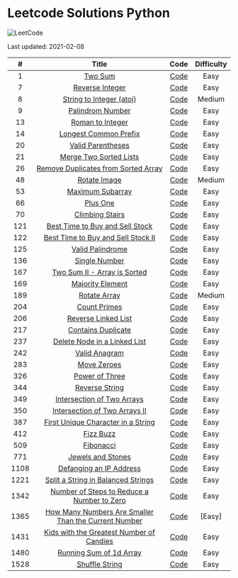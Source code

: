 # Leetcode Solutions Python

![LeetCode](https://img.shields.io/badge/solved-38-green.svg)

Last updated:  2021-02-08

| # | Title | Code | Difficulty |
|:---:|:---:|:---:|:---:|
|1|[Two Sum](https://leetcode.com/problems/two-sum)|[Code](https://github.com/lb930/Leetcode/tree/main/0001%20-%20Two%20Sum)|Easy|
|7|[Reverse Integer](https://leetcode.com/problems/reverse-integer)|[Code](https://github.com/lb930/Leetcode/tree/main/0007%20-%20Reverse%20Integer)|Easy|
|8|[String to Integer (atoi)](https://leetcode.com/problems/string-to-integer-atoi)|[Code](https://github.com/lb930/Leetcode/tree/main/0008%20-%20String%20to%20integer%20(atoi))|Medium|
|9|[Palindrom Number](https://leetcode.com/problems/palindrome-number/)|[Code](https://github.com/lb930/Leetcode/tree/main/0009%20-%20Palindrome%20Number)|Easy|
|13|[Roman to Integer](https://leetcode.com/problems/roman-to-integer)|[Code](https://github.com/lb930/Leetcode/tree/main/0013%20-%20Roman%20to%20Integer)|Easy|
|14|[Longest Common Prefix](https://leetcode.com/problems/longest-common-prefix)|[Code](https://github.com/lb930/Leetcode/tree/main/0014%20-%20Longest%20common%20prefix)|Easy|
|20|[Valid Parentheses](https://leetcode.com/problems/valid-parentheses/)|[Code](https://github.com/lb930/Leetcode/tree/main/0020%20-%20Valid%20Parentheses)|Easy|
|21|[Merge Two Sorted Lists](https://leetcode.com/problems/merge-two-sorted-lists/)|[Code](https://github.com/lb930/Leetcode/tree/main/0021%20-%20Merge%20Two%20Sorted%20Lists)|Easy|
|26|[Remove Duplicates from Sorted Array](https://leetcode.com/problems/remove-duplicates-from-sorted-array)|[Code](https://github.com/lb930/Leetcode/tree/main/0026%20-%20Remove%20Duplicates%20from%20Sorted%20Array)|Easy|
|48|[Rotate Image](https://leetcode.com/problems/rotate-image)|[Code](https://github.com/lb930/Leetcode/tree/main/0048%20-%20Rotate%20Image)|Medium|
|53|[Maximum Subarray](https://leetcode.com/problems/maximum-subarray)|[Code](https://github.com/lb930/Leetcode/tree/main/0053%20-%20Maximum%20Subarray)|Easy|
|66|[Plus One](https://leetcode.com/problems/plus-one)|[Code](https://github.com/lb930/Leetcode/tree/main/0066%20-%20Plus%20One)|Easy|
|70|[Climbing Stairs](https://leetcode.com/problems/climbing-stairs/)|[Code](https://github.com/lb930/Leetcode/tree/main/0070%20-%20Climb%20Stairs)|Easy|
|121|[Best Time to Buy and Sell Stock](https://leetcode.com/problems/best-time-to-buy-and-sell-stock)|[Code](https://github.com/lb930/Leetcode/tree/main/0121%20-%20Best%20time%20to%20buy%20and%20sell%20stock)|Easy|
|122|[Best Time to Buy and Sell Stock II](https://leetcode.com/problems/best-time-to-buy-and-sell-stock-ii)|[Code](https://github.com/lb930/Leetcode/tree/main/0122%20-%20Best%20Time%20to%20Buy%20and%20Sell%20Stock%20II)|Easy|
|125|[Valid Palindrome](https://leetcode.com/problems/valid-palindrome)|[Code](https://github.com/lb930/Leetcode/tree/main/0125%20-%20Valid%20Palindrome)|Easy|
|136|[Single Number](https://leetcode.com/problems/single-number)|[Code](https://github.com/lb930/Leetcode/tree/main/0136%20-%20Single%20Number)|Easy|
|167|[Two Sum II - Array is Sorted](https://leetcode.com/problems/two-sum-ii-input-array-is-sorted)|[Code](https://github.com/lb930/Leetcode/tree/main/0167%20-%20Two%20Sum%20II%20-%20Input%20array%20is%20sorted)|Easy|
|169|[Majority Element](https://leetcode.com/problems/majority-element/)|[Code](https://github.com/lb930/Leetcode/tree/main/0169%20-%20Majority%20Element)|Easy|
|189|[Rotate Array](https://leetcode.com/problems/rotate-array)|[Code](https://github.com/lb930/Leetcode/tree/main/0189%20-%20Rotate%20Array)|Medium|
|204|[Count Primes](https://leetcode.com/problems/count-primes)|[Code](https://github.com/lb930/Leetcode/tree/main/0204%20-%20Count%20Primes)|Easy|
|206|[Reverse Linked List](https://leetcode.com/problems/reverse-linked-list)|[Code](https://github.com/lb930/Leetcode/tree/main/0206%20-%20Reverse%20Linked%20List)|Easy|
|217|[Contains Duplicate](https://leetcode.com/problems/contains-duplicate)|[Code](https://github.com/lb930/Leetcode/tree/main/0217%20-%20Contains%20Duplicate)|Easy|
|237|[Delete Node in a Linked List](https://leetcode.com/problems/delete-node-in-a-linked-list)|[Code](https://github.com/lb930/Leetcode/tree/main/0237%20-%20Delete%20a%20Node%20in%20a%20Linked%20List)|Easy|
|242|[Valid Anagram](https://leetcode.com/problems/valid-anagram)|[Code](https://github.com/lb930/Leetcode/tree/main/0242%20-%20Valid%20Anagram)|Easy|
|283|[Move Zeroes](https://leetcode.com/problems/move-zeroes)|[Code](https://github.com/lb930/Leetcode/tree/main/0283%20-%20Move%20Zeroes)|Easy|
|326|[Power of Three](https://leetcode.com/problems/power-of-three)|[Code](https://github.com/lb930/Leetcode/tree/main/0326%20-%20Power%20of%20Three)|Easy|
|344|[Reverse String](https://leetcode.com/problems/reverse-string)|[Code](https://github.com/lb930/Leetcode/tree/main/0344%20-%20Reverse%20String)|Easy|
|349|[Intersection of Two Arrays](https://leetcode.com/problems/intersection-of-two-arrays)|[Code](https://github.com/lb930/Leetcode/tree/main/0349%20-%20Intersection%20of%20Two%20Arrays)|Easy|
|350|[Intersection of Two Arrays II](https://leetcode.com/problems/intersection-of-two-arrays-ii)|[Code](https://github.com/lb930/Leetcode/tree/main/0350%20-%20Intersection%20of%20Tow%20Arrays%20II)|Easy|
|387|[First Unique Character in a String](https://leetcode.com/problems/first-unique-character-in-a-string)|[Code](https://github.com/lb930/Leetcode/tree/main/0387%20-%20First%20Unique%20Character%20in%20a%20String)|Easy|
|412|[Fizz Buzz](https://leetcode.com/problems/fizz-buzz)|[Code](https://github.com/lb930/Leetcode/tree/main/0412%20-%20Fizz%20Buzz)|Easy|
|509|[Fibonacci](https://leetcode.com/problems/fibonacci-number/)|[Code](https://github.com/lb930/Leetcode/tree/main/0509%20-%20Fibonacci%20Number)|Easy|
|771|[Jewels and Stones](https://leetcode.com/problems/jewels-and-stones/)|[Code](https://github.com/lb930/Leetcode/tree/main/0771%20-%20Jewels%20and%20Stones)|Easy|
|1108|[Defanging an IP Address](https://leetcode.com/problems/defanging-an-ip-address/)|[Code](https://github.com/lb930/Leetcode/tree/main/1108%20-%20Defanging%20an%20IP%20address)|Easy|
|1221|[Split a String in Balanced Strings](https://leetcode.com/problems/split-a-string-in-balanced-strings/)|[Code](https://github.com/lb930/Leetcode/tree/main/1221%20-%20Split%20a%20string%20in%20balanced%20strings)|Easy|
|1342|[Number of Steps to Reduce a Number to Zero](https://leetcode.com/problems/number-of-steps-to-reduce-a-number-to-zero/)|[Code](https://github.com/lb930/Leetcode/tree/main/1342%20-%20Number%20of%20Steps%20to%20Reduce%20a%20Number%20to%20Zero)|Easy|
|1365|[How Many Numbers Are Smaller Than the Current Number](https://leetcode.com/problems/how-many-numbers-are-smaller-than-the-current-number/description/.)|[Code](https://github.com/lb930/Leetcode/tree/main/1365%20-%20How%20Many%20Numbers%20Are%20Smaller%20Than%20the%20Current%20Number)|[Easy]
|1431|[Kids with the Greatest Number of Candies](https://leetcode.com/problems/kids-with-the-greatest-number-of-candies/)|[Code](https://github.com/lb930/Leetcode/tree/main/1431%20-%20Kids%20With%20the%20Greates%20Number%20of%20Candies)|Easy|
|1480|[Running Sum of 1d Array](https://leetcode.com/problems/running-sum-of-1d-array/)|[Code](https://github.com/lb930/Leetcode/tree/main/1480%20-%20Running%20Sum%20of%201d%20Array)|Easy|
|1528|[Shuffle String](https://leetcode.com/problems/shuffle-string/)|[Code](https://github.com/lb930/Leetcode/tree/main/1528%20-%20Shuffle%20String)|Easy|

